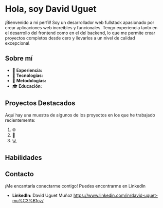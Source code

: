 # Hola, soy David Uguet

¡Bienvenido a mi perfil! Soy un desarrollador web fullstack apasionado por crear aplicaciones web increíbles y funcionales. Tengo experiencia tanto en el desarrollo del frontend como en el del backend, lo que me permite crear proyectos completos desde cero y llevarlos a un nivel de calidad excepcional.

## Sobre mí

- 💼 **Experiencia:** 
- 🚀 **Tecnologías:** 
- 🔄 **Metodologías:** 
- 🎓 **Educación:** 

## Proyectos Destacados

Aquí hay una muestra de algunos de los proyectos en los que he trabajado recientemente:

1. 🌐 
2. 📱 
3. 💻 

## Habilidades

## Contacto

¡Me encantaría conectarme contigo! Puedes encontrarme en LinkedIn

- **LinkedIn:** David Uguet Muñoz https://www.linkedin.com/in/david-uguet-mu%C3%B1oz/
